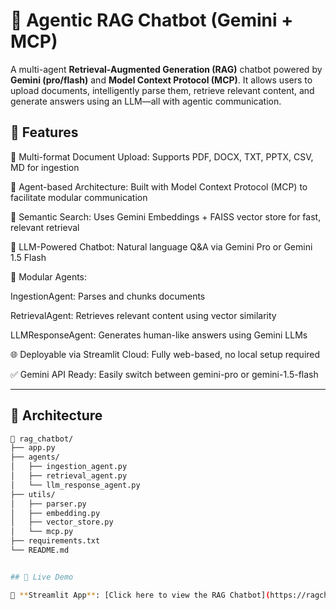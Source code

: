 # 🧠 Agentic RAG Chatbot (Gemini + MCP)

A multi-agent **Retrieval-Augmented Generation (RAG)** chatbot powered by **Gemini (pro/flash)** and **Model Context Protocol (MCP)**. It allows users to upload documents, intelligently parse them, retrieve relevant content, and generate answers using an LLM—all with agentic communication.

## 🚀 Features

📄 Multi-format Document Upload: Supports PDF, DOCX, TXT, PPTX, CSV, MD for ingestion

🤖 Agent-based Architecture: Built with Model Context Protocol (MCP) to facilitate modular communication

🔎 Semantic Search: Uses Gemini Embeddings + FAISS vector store for fast, relevant retrieval

💬 LLM-Powered Chatbot: Natural language Q&A via Gemini Pro or Gemini 1.5 Flash

🧩 Modular Agents:

IngestionAgent: Parses and chunks documents

RetrievalAgent: Retrieves relevant content using vector similarity

LLMResponseAgent: Generates human-like answers using Gemini LLMs

🌐 Deployable via Streamlit Cloud: Fully web-based, no local setup required

✅ Gemini API Ready: Easily switch between gemini-pro or gemini-1.5-flash

---

## 🧱 Architecture

```bash
📁 rag_chatbot/
├── app.py
├── agents/
│   ├── ingestion_agent.py
│   ├── retrieval_agent.py
│   └── llm_response_agent.py
├── utils/
│   ├── parser.py
│   ├── embedding.py
│   ├── vector_store.py
│   └── mcp.py
├── requirements.txt
└── README.md


## 🚀 Live Demo

🔗 **Streamlit App**: [Click here to view the RAG Chatbot](https://ragchatbot-peybjfbeevhbbhx4x4dmqo.streamlit.app/)
